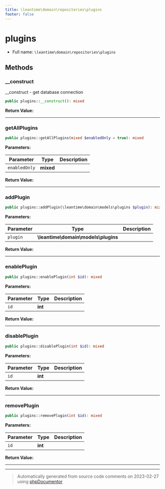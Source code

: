 ```yaml
---
title: \leantime\domain\repositories\plugins
footer: false
---
```


# plugins





* Full name: `\leantime\domain\repositories\plugins`



## Methods

### __construct

__construct - get database connection

```php
public plugins::__construct(): mixed
```









**Return Value:**





---
### getAllPlugins



```php
public plugins::getAllPlugins(mixed $enabledOnly = true): mixed
```








**Parameters:**

| Parameter | Type | Description |
|-----------|------|-------------|
| `enabledOnly` | **mixed** |  |


**Return Value:**





---
### addPlugin



```php
public plugins::addPlugin(\leantime\domain\models\plugins $plugin): mixed
```








**Parameters:**

| Parameter | Type | Description |
|-----------|------|-------------|
| `plugin` | **\leantime\domain\models\plugins** |  |


**Return Value:**





---
### enablePlugin



```php
public plugins::enablePlugin(int $id): mixed
```








**Parameters:**

| Parameter | Type | Description |
|-----------|------|-------------|
| `id` | **int** |  |


**Return Value:**





---
### disablePlugin



```php
public plugins::disablePlugin(int $id): mixed
```








**Parameters:**

| Parameter | Type | Description |
|-----------|------|-------------|
| `id` | **int** |  |


**Return Value:**





---
### removePlugin



```php
public plugins::removePlugin(int $id): mixed
```








**Parameters:**

| Parameter | Type | Description |
|-----------|------|-------------|
| `id` | **int** |  |


**Return Value:**





---


---
> Automatically generated from source code comments on 2023-02-27 using [phpDocumentor](http://www.phpdoc.org/)
